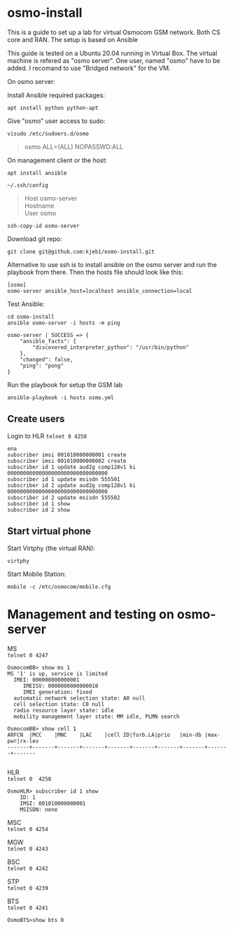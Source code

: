 # osmo-install

This is a guide to set up a lab for virtual Osmocom GSM network. Both CS core and RAN. The setup is based on Ansible

This guide is tested on a Ubuntu 20.04 running in Virtual Box. The virtual machine is refered as "osmo server". One user, named "osmo" have to be added. I recomand to use "Bridged network" for the VM.

On osmo server:

Install Ansible required packages: 
```
apt install python python-apt
```

Give "osmo" user access to sudo: 
```
visudo /etc/sudoers.d/osmo
```
>osmo ALL=(ALL) NOPASSWD:ALL

On management client or the host:
```
apt install ansible
```

`~/.ssh/config`
>Host osmo-server<br>
>    Hostname <VM IP><br>
>    User osmo<br>

```
ssh-copy-id osmo-server
```

Download git repo:
```
git clone git@github.com:kjeb1/osmo-install.git
```

Alternative to use ssh is to install ansible on the osmo server and run the playbook from there. Then the hosts file should look like this:
```
[osmo]
osmo-server ansible_host=localhost ansible_connection=local
```

Test Ansible: 
```
cd osmo-install
ansible osmo-server -i hosts -m ping
```

    osmo-server | SUCCESS => {
        "ansible_facts": {
            "discovered_interpreter_python": "/usr/bin/python"
        },
        "changed": false,
        "ping": "pong"
    }


Run the playbook for setup the GSM lab
```
ansible-playbook -i hosts osmo.yml
```

## Create users
Login to HLR 
`telnet 0 4258`
```
ena
subscriber imsi 001010000000001 create
subscriber imsi 001010000000002 create
subscriber id 1 update aud2g comp128v1 ki 00000000000000000000000000000000
subscriber id 1 update msisdn 555501
subscriber id 2 update aud2g comp128v1 ki 00000000000000000000000000000000
subscriber id 2 update msisdn 555502
subscriber id 1 show
subscriber id 2 show
```

## Start virtual phone

Start Virtphy (the virtual RAN): 
```
virtphy
```

Start Mobile Station: 
```
mobile -c /etc/osmocom/mobile.cfg
```


# Management and testing on osmo-server

MS<br>
`telnet 0 4247`
```
OsmocomBB> show ms 1
MS '1' is up, service is limited
  IMEI: 000000000000001
     IMEISV: 0000000000000010
     IMEI generation: fixed
  automatic network selection state: A0 null
  cell selection state: C0 null
  radio resource layer state: idle
  mobility management layer state: MM idle, PLMN search

OsmocomBB> show cell 1
ARFCN  |MCC    |MNC    |LAC    |cell ID|forb.LA|prio   |min-db |max-pwr|rx-lev
-------+-------+-------+-------+-------+-------+-------+-------+-------+-------


```

HLR<br>
`telnet 0  4258`
```
OsmoHLR> subscriber id 1 show
    ID: 1
    IMSI: 001010000000001
    MSISDN: none
```

MSC<br>
`telnet 0 4254`

MGW<br>
`telnet 0 4243`

BSC<br>
`telnet 0 4242`

STP<br>
`telnet 0 4239`

BTS<br>
`telnet 0 4241`
```
OsmoBTS>show bts 0
```

